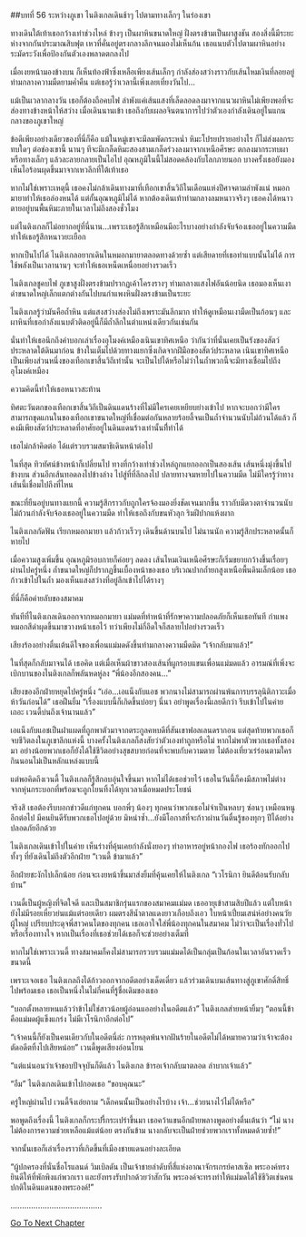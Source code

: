 ##บทที่ 56 ระหว่างภูเขา
ไนติงเกลเดินช้าๆ ไปตามทางเล็กๆ ในร่องเขา


ทางเดินใต้เท้าเธอกว้างเท่าช่วงไหล่ ข้างๆ เป็นผาหินขนาดใหญ่ ฝั่งตรงข้ามเป็นผาสูงชัน สองสิ่งนี้มีระยะห่างจากกันประมาณสิบฟุต เหวที่คั่นอยู่ตรงกลางลึกจนมองไม่เห็นก้น เธอแนบตัวไปตามผาหินอย่างระมัดระวังเพื่อป้องกันตัวเองพลาดตกลงไป


เมื่อเงยหน้ามองข้างบน ก็เห็นท้องฟ้าซึ่งเหลือเพียงเส้นเล็กๆ กำลังส่องสว่างราวกับเส้นไหมเงินที่ลอยอยู่ท่ามกลางความมืดยามค่ำคืน แต่เธอรู้ว่าเวลานี้เพิ่งเลยเที่ยงวันไป…


แม้เป็นเวลากลางวัน เธอก็ต้องถือคบไฟ ลำพังแค่เส้นแสงที่เล็ดลอดลงมาจากแนวผาหินไม่เพียงพอที่จะส่องทางข้างหน้าให้สว่าง เมื่อเดินนานเข้า เธอถึงกับเผลอจินตนาการไปว่าตัวเองกำลังเดินอยู่ในแกนกลางของภูเขาใหญ่


ข้อดีเพียงอย่างเดียวของที่นี่ก็คือ แม้ในหมู่เขาจะมีลมพัดกระหน่ำ หิมะโปรยปรายอย่างไร ก็ไม่ส่งผลกระทบใดๆ ต่อช่องเขานี้ นานๆ ทีจะมีเกล็ดหิมะสองสามเกล็ดร่วงลงมาจากเหนือศีรษะ ตกลงมากระทบผาหรือทางเล็กๆ แล้วละลายกลายเป็นไอไป อุณหภูมิในนี้ไม่สอดคล้องกับโลกภายนอก บางครั้งเธอยังมองเห็นไอร้อนผุดขึ้นมาจากเหวลึกที่ใต้เท้าเธอ


หากไม่ใช่เพราะเหตุนี้ เธอคงไม่กล้าเดินทางมาที่เทือกเขาสิ้นวิถีในเดือนแห่งปีศาจตามลำพังแน่ หมอกมายาทำให้เธอล่องหนได้ แต่กั้นอุณหภูมิไม่ได้ หากต้องเดินเท้าท่ามกลางลมหนาวจริงๆ เธอคงได้หนาวตายอยู่บนพื้นหิมะภายในเวลาไม่ถึงสองชั่วโมง


แต่ไนติงเกลก็ไม่อยากอยู่ที่นี่นาน…เพราะเธอรู้สึกเหมือนมีอะไรบางอย่างกำลังจับจ้องเธออยู่ในความมืด ทำให้เธอรู้สึกหนาวยะเยือก


หากเป็นไปได้ ไนติงเกลอยากเดินในหมอกมายาตลอดทางด้วยซ้ำ แต่เสียดายที่เธอทำแบบนั้นไม่ได้ การใช้พลังเป็นเวลานานๆ จะทำให้เธอเหน็ดเหนื่อยอย่างรวดเร็ว


ไนติงเกลชูคบไฟ ภูเขาสูงฝั่งตรงข้ามปรากฏเค้าโครงรางๆ ท่ามกลางแสงไฟอันน้อยนิด เธอมองเห็นเงาดำขนาดใหญ่เล็กแตกต่างกันไปบนกำแพงหินฝั่งตรงข้ามเป็นระยะ


ไนติงเกลรู้ว่ามันคือถ้ำหิน แต่แสงสว่างส่องไม่ถึงเพราะมันลึกมาก ทำให้ดูเหมือนเงามืดเป็นก้อนๆ และผาหินที่เธอกำลังแนบตัวติดอยู่นี้ก็มีถ้ำลึกในตำแหน่งเดียวกันเช่นกัน


นั่นทำให้เธอนึกถึงคำบอกเล่าเรื่องอุโมงค์เหมืองเนินเขาทิศเหนือ ว่ากันว่าที่นั่นเคยเป็นรังของสัตว์ประหลาดใต้ดินมาก่อน ข้างในเต็มไปด้วยทางแยกซึ่งเกิดจากฝีมือของสัตว์ประหลาด เนินเขาทิศเหนือเป็นเพียงส่วนหนึ่งของเทือกเขาสิ้นวิถีเท่านั้น จะเป็นไปได้หรือไม่ว่าในถ้ำพวกนี้จะมีทางเชื่อมไปถึงอุโมงค์เหมือง


ความคิดนี้ทำให้เธอหนาวสะท้าน


ทิศตะวันตกของเทือกเขาสิ้นวิถีเป็นดินแดนร้างที่ไม่มีใครเคยเหยียบย่างเข้าไป หากจะบอกว่ามีใครสามารถขุดแกนในของเทือกเขาขนาดใหญ่ที่เชื่อมต่อกันหลายร้อยลี้จนเป็นถ้ำจำนวนนับไม่ถ้วนได้แล้ว ก็คงมีเพียงสัตว์ประหลาดที่อาศัยอยู่ในดินแดนร้างเท่านั้นที่ีทำได้


เธอไม่กล้าคิดต่อ ได้แต่รวบรวมสมาธิเดินหน้าต่อไป


ในที่สุด ทิวทัศน์ข้างหน้าก็เปลี่ยนไป ทางที่กว้างเท่าช่วงไหล่ถูกแยกออกเป็นสองเส้น เส้นหนึ่งมุ่งขึ้นไปข้างบน ส่วนอีกเส้นทอดลงไปข้างล่าง ไปสู่ที่ที่ลึกลงไป ปลายทางจมหายไปในความมืด ไม่มีใครรู้ว่าทางเส้นนี้เชื่อมไปถึงที่ไหน


ขณะที่ยืนอยู่บนทางแยกนี้ ความรู้สึกราวกับถูกใครจ้องมองยิ่งชัดเจนมากขึ้น ราวกับมีดวงตาจำนวนนับไม่ถ้วนกำลังจับจ้องเธออยู่ในความมืด ทำให้เธอถึงกับขนหัวลุก ริมฝีปากแห้งผาก


ไนติงเกลกัดฟัน เรียกหมอกมายา แล้วก้าวเร็วๆ เดินขึ้นด้านบนไป ไม่นานนัก ความรู้สึกประหลาดนั้นก็หายไป


เมื่อความสูงเพิ่มขึ้น อุณหภูมิรอบกายก็ค่อยๆ ลดลง เส้นไหมเงินเหนือศีรษะก็เริ่มขยายกว้างขึ้นเรื่อยๆ ผ่านไปครู่หนึ่ง ถ้ำขนาดใหญ่ก็ปรากฏขึ้นเบื้องหน้าของเธอ บริเวณปากถ้ำยกสูงเหนือพื้นดินเล็กน้อย เธอก้าวเข้าไปในถ้ำ มองเห็นแสงสว่างที่อยู่ลึกเข้าไปได้รางๆ


ที่นี่ก็คือค่ายลับของสมาคม


ทันทีที่ไนติงเกลเดินออกจากหมอกมายา แม่มดที่ทำหน้าที่รักษาความปลอดภัยก็เห็นเธอทันที กำแพงหมอกสีดำผุดขึ้นมาขวางหน้าเธอไว้ ทว่าเพียงไม่กี่อึดใจก็สลายไปอย่างรวดเร็ว


เสียงร้องอย่างตื่นเต้นดีใจของเพื่อนแม่มดดังขึ้นท่ามกลางความมืดมิด “เจ้ากลับมาแล้ว!”


ในที่สุดก็กลับมาจนได้ เธอคิด แต่เมื่อเห็นผ้าขาวสองเส้นที่ผูกรอบแขนเพื่อนแม่มดแล้ว อารมณ์ที่เพิ่งจะเบิกบานของไนติงเกลก็พลันหดหู่ลง “พี่น้องอีกสองคน…”


เสียงของอีกฝ่ายหยุดไปครู่หนึ่ง “เอ่อ…เอแน็งกับแอช พวกนางไม่สามารถผ่านพ้นการบรรลุนิติภาวะเมื่อห้าวันก่อนได้” เธอฝืนยิ้ม “เรื่องแบบนี้ก็เกิดขึ้นบ่อยๆ นี่นา อย่าพูดเรื่องนี้เลยดีกว่า รีบเข้าไปในค่ายเถอะ เวนดี้บ่นถึงเจ้านานแล้ว”


เอแน็งกับแอชเป็นฝาแผดที่ถูกพาตัวมาจากตระกูลคหบดีที่สันเขาฟอลเลนดรากอน แต่สุดท้ายพวกเธอก็จบชีวิตลงในภูเขาลึกแห่งนี้ บางครั้งไนติงเกลก็สงสัยว่าตัวเองทำถูกหรือไม่ หากไม่พาตัวพวกเธอทั้งสองมา อย่างน้อยพวกเธอก็ยังได้ใช้ชีวิตอย่างสุขสบายก่อนที่จะพบกับความตาย ไม่ต้องเที่ยวเร่ร่อนตามใคร กินนอนไม่เป็นหลักแหล่งแบบนี้


แต่พอคิดถึงเวนดี้ ไนติงเกลก็รู้สึกอบอุ่นใจขึ้นมา หากไม่ได้เธอช่วยไว้ เธอในวันนี้ก็คงมีสภาพไม่ต่างจากหุ่นกระบอกที่พร้อมจะถูกโยนทิ้งได้ทุกเวลาเมื่อหมดประโยชน์


จริงสิ เธอต้องรีบบอกข่าวดีแก่ทุกคน บอกพี่ๆ น้องๆ ทุกคนว่าพวกเธอไม่จำเป็นหลบๆ ซ่อนๆ เหมือนหนูอีกต่อไป มีคนยินดีรับพวกเธอไปอยู่ด้วย มิหนำซ้ำ…ยังมีโอกาสที่จะก้าวผ่านวันตื่นรู้ของทุกๆ ปีได้อย่างปลอดภัยอีกด้วย


ไนติงเกลเดินเข้าไปในค่าย เห็นร่างที่คุ้นเคยกำลังนั่งยองๆ ทำอาหารอยู่หน้ากองไฟ เธอร้องทักออกไปทั้งๆ ที่ยังเดินไม่ถึงตัวอีกฝ่าย “เวนดี้ ข้ามาแล้ว”


อีกฝ่ายชะงักไปเล็กน้อย ก่อนจะเงยหน้าขึ้นมาส่งยิ้มที่คุ้นเคยให้ไนติงเกล “เวโรนิกา ยินดีต้อนรับกลับบ้าน”


เวนดี้เป็นผู้หญิงที่จิตใจดี และเป็นสมาชิกรุ่นแรกของสมาคมแม่มด เธออายุเข้าสามสิบปีแล้ว แต่ใบหน้ายังไม่มีรอยเหี่ยวย่นแม้แต่รอยเดียว ผมตรงสีน้ำตาลแดงยาวเกือบถึงเอว ใบหน้าเปี่ยมเสน่ห์อย่างคนวัยผู้ใหญ่ เปรียบประดุจพี่สาวคนโตของทุกคน เธอเอาใจใส่พี่น้องทุกคนในสมาคม ไม่ว่าจะเป็นเรื่องทั่วไปหรือเรื่องทางใจ หากเป็นเรื่องที่เธอช่วยได้เธอก็จะช่วยอย่างเต็มที่


หากไม่ใช่เพราะเวนดี้ ทางสมาคมก็คงไม่สามารถรวบรวมแม่มดได้เป็นกลุ่มเป็นก้อนในเวลาอันรวดเร็วขนาดนี้


เพราะเจอเธอ ไนติงเกลถึงได้ก้าวออกจากอดีตอย่างเด็ดเดี่ยว แล้วร่วมเดินบนเส้นทางสู่ภูเขาศักดิ์สิทธิ์ไปพร้อมเธอ เธอเป็นหนึ่งในไม่กี่คนที่รู้ชื่อเดิมของเธอ


“บอกตั้งหลายหนแล้วว่าข้าไม่ใช่สาวน้อยผู้อ่อนแออย่างในอดีตแล้ว” ไนติงเกลส่ายหน้ายิ้มๆ “ตอนนี้ข้าคือแม่มดผู้แข็งแกร่ง ไม่มีเวโรนิกาอีกต่อไป”


“เจ้าคนนี้ก็ยังเป็นคนเดียวกับในอดีตนี่ล่ะ การหลุดพ้นจากฝันร้ายในอดีตไม่ได้หมายความว่าเจ้าจะต้องตัดอดีตทิ้งไปเสียหน่อย” เวนดี้พูดเสียงอ่อนโยน


“แต่แน่นอนว่าเจ้าชอบปัจจุบันก็ดีแล้ว ไนติงเกล ข้ารอเจ้ากลับมาตลอด ลำบากเจ้าแล้ว”


“อืม” ไนติงเกลเดินเข้าไปกอดเธอ “ขอบคุณนะ”


ครู่ใหญ่ผ่านไป เวนดี้จึงเอ่ยถาม “เด็กคนนั้นเป็นอย่างไรบ้าง เจ้า…ช่วยนางไว้ไม่ได้หรือ”


พอพูดถึงเรื่องนี้ ไนติงเกลก็กระปรี้กระเปร่าขึ้นมา เธอคว้าแขนอีกฝ่ายพลางพูดอย่างตื่นเต้นว่า “ไม่ นางไม่ต้องการความช่วยเหลือแม้แต่น้อย ตรงกันข้าม นางกลับจะเป็นฝ่ายช่วยพวกเราทั้งหมดด้วยซ้ำ!”


จากนั้นเธอก็เล่าเรื่องราวที่เกิดขึ้นที่เมืองชายแดนอย่างละเอียด


“ผู้ปกครองที่นั่นชื่อโรแลนด์ วิมเบิลดัน เป็นเจ้าชายลำดับที่สี่แห่งอาณาจักรเกรย์คาสเซิล พระองค์ทรงยินดีให้ที่พักพิงแก่พวกเรา และยังทรงรับปากด้วยว่าสักวัน พระองค์จะทรงทำให้แม่มดได้ใช้ชีวิตเช่นคนปกติในดินแดนของพระองค์!”


........................................


[Go To Next Chapter]( ./57.md)